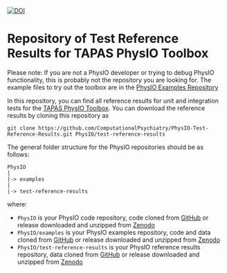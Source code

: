 [![DOI](https://zenodo.org/badge/DOI/10.5281/zenodo.16579519.svg)](https://doi.org/10.5281/zenodo.16579519)

Repository of Test Reference Results for TAPAS PhysIO Toolbox
==============================================================

Please note: If you are not a PhysIO developer or trying to debug PhysIO functionality, this is probably not the repository you are looking for. The example files to try out the toolbox are in the [PhysIO Examples Repository](https://github.com/ComputationalPsychiatry/PhysIO-Examples)

In this repository, you can find all reference results for unit and integration tests for the [TAPAS PhysIO Toolbox](https://github.com/ComputationalPsychiatry/PhysIO). You can download the reference results by cloning this repository as

```
git clone https://github.com/ComputationalPsychiatry/PhysIO-Test-Reference-Results.git PhysIO/test-reference-results 
```

The general folder structure for the PhysIO repositories should be as follows:

```
PhysIO                     
|
|-> examples              
|
|-> test-reference-results 
```

where:

- `PhysIO` is your PhysIO code repository, code cloned from [GitHub](https://github.com/ComputationalPsychiatry/PhysIO) or release downloaded and unzipped from [Zenodo](https://doi.org/10.5281/zenodo.15578837)
- `PhysIO/examples` is your PhysIO examples repository, code and data cloned from [GitHub](https://github.com/ComputationalPsychiatry/PhysIO-Examples) or release downloaded and unzipped from [Zenodo](https://zenodo.org/records/15579087)
- `PhysIO/test-reference-results` is your PhysIO reference results repository, data cloned from [GitHub](https://github.com/ComputationalPsychiatry/PhysIO-Test=Reference-Results) or release downloaded and unzipped from [Zenodo](https://zenodo.org/records/16579519)
